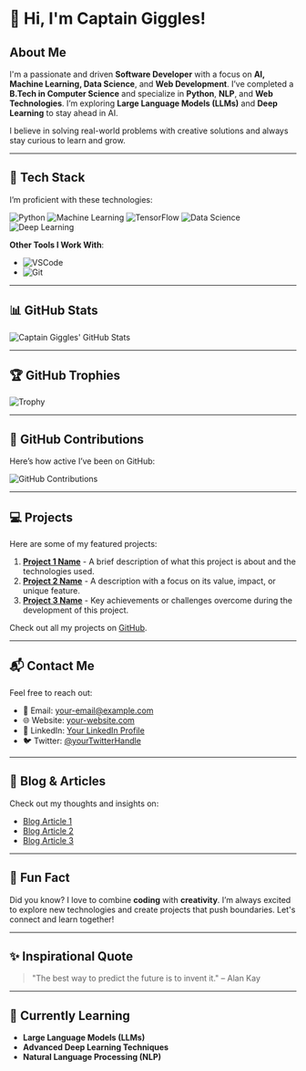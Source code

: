 # 👋 Hi, I'm Captain Giggles!

## About Me
I'm a passionate and driven **Software Developer** with a focus on **AI, Machine Learning, Data Science**, and **Web Development**. I’ve completed a **B.Tech in Computer Science** and specialize in **Python**, **NLP**, and **Web Technologies**. I’m exploring **Large Language Models (LLMs)** and **Deep Learning** to stay ahead in AI. 

I believe in solving real-world problems with creative solutions and always stay curious to learn and grow.

---

## 🔧 Tech Stack

I’m proficient with these technologies:

![Python](https://img.shields.io/badge/Python-3776AB?style=flat&logo=python&logoColor=white)
![Machine Learning](https://img.shields.io/badge/Machine%20Learning-FF6F61?style=flat&logo=scikit-learn&logoColor=white)
![TensorFlow](https://img.shields.io/badge/TensorFlow-FF6F61?style=flat&logo=tensorflow&logoColor=white)
![Data Science](https://img.shields.io/badge/Data%20Science-4CAF50?style=flat&logo=pandas&logoColor=white)
![Deep Learning](https://img.shields.io/badge/Deep%20Learning-0F9D58?style=flat&logo=tensorflow&logoColor=white)

**Other Tools I Work With**:
- ![VSCode](https://img.shields.io/badge/VSCode-007ACC?style=flat&logo=visualstudiocode&logoColor=white)
- ![Git](https://img.shields.io/badge/Git-F05032?style=flat&logo=git&logoColor=white)

---

## 📊 GitHub Stats

![Captain Giggles' GitHub Stats](https://github-readme-stats.vercel.app/api?username=Saiakshith63&show_icons=true&hide_title=true&count_private=true&theme=dark)

---

## 🏆 GitHub Trophies

![Trophy](https://github-profile-trophy.vercel.app/?username=Saiakshith63e&theme=dark&row=1&column=3)

---

## 📅 GitHub Contributions

Here’s how active I’ve been on GitHub:

![GitHub Contributions](https://github-readme-streak-stats.herokuapp.com/?user=your-username&theme=dark)

---

## 💻 Projects

Here are some of my featured projects:

1. **[Project 1 Name](Link-to-Project-Repo)** - A brief description of what this project is about and the technologies used.
2. **[Project 2 Name](Link-to-Project-Repo)** - A description with a focus on its value, impact, or unique feature.
3. **[Project 3 Name](Link-to-Project-Repo)** - Key achievements or challenges overcome during the development of this project.

Check out all my projects on [GitHub](https://github.com/your-username).

---

## 📬 Contact Me

Feel free to reach out:

- 📧 Email: [your-email@example.com](mailto:your-email@example.com)
- 🌐 Website: [your-website.com](https://your-website.com)
- 💼 LinkedIn: [Your LinkedIn Profile](https://linkedin.com/in/your-profile)
- 🐦 Twitter: [@yourTwitterHandle](https://twitter.com/yourTwitterHandle)

---

## 📝 Blog & Articles

Check out my thoughts and insights on:

- [Blog Article 1](Link-to-Article)
- [Blog Article 2](Link-to-Article)
- [Blog Article 3](Link-to-Article)

---

## 🌱 Fun Fact

Did you know? I love to combine **coding** with **creativity**. I’m always excited to explore new technologies and create projects that push boundaries. Let's connect and learn together!

---

## ✨ Inspirational Quote

> "The best way to predict the future is to invent it." – Alan Kay

---

## 🎯 Currently Learning

- **Large Language Models (LLMs)**
- **Advanced Deep Learning Techniques**
- **Natural Language Processing (NLP)**
